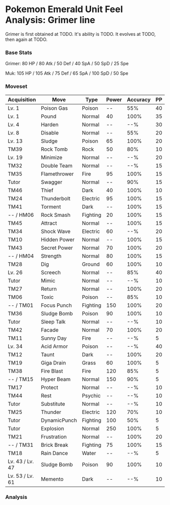 # Pokemon Emerald Unit Feel Analysis: Grimer line

Grimer is first obtained at TODO. It's ability is TODO. It evolves at TODO, then again at TODO.

### Base Stats

Grimer: 80 HP / 80 Atk / 50 Def / 40 SpA / 50 SpD / 25 Spe

Muk: 105 HP / 105 Atk / 75 Def / 65 SpA / 100 SpD / 50 Spe

### Moveset

|Acquisition    |Move        |Type    |Power|Accuracy|PP |
|---            |---         |---     |---  |---     |---|
|Lv. 1          |Poison Gas  |Poison  |--   |55%     |40 |
|Lv. 1          |Pound       |Normal  |40   |100%    |35 |
|Lv. 4          |Harden      |Normal  |--   |--%     |30 |
|Lv. 8          |Disable     |Normal  |--   |55%     |20 |
|Lv. 13         |Sludge      |Poison  |65   |100%    |20 |
|TM39           |Rock Tomb   |Rock    |50   |80%     |10 |
|Lv. 19         |Minimize    |Normal  |--   |--%     |20 |
|TM32           |Double Team |Normal  |--   |--%     |15 |
|TM35           |Flamethrower|Fire    |95   |100%    |15 |
|Tutor          |Swagger     |Normal  |--   |90%     |15 |
|TM46           |Thief       |Dark    |40   |100%    |10 |
|TM24           |Thunderbolt |Electric|95   |100%    |15 |
|TM41           |Torment     |Dark    |--   |100%    |15 |
|-- / HM06      |Rock Smash  |Fighting|20   |100%    |15 |
|TM45           |Attract     |Normal  |--   |100%    |15 |
|TM34           |Shock Wave  |Electric|60   |--%     |20 |
|TM10           |Hidden Power|Normal  |--   |100%    |15 |
|TM43           |Secret Power|Normal  |70   |100%    |20 |
|-- / HM04      |Strength    |Normal  |80   |100%    |15 |
|TM28           |Dig         |Ground  |60   |100%    |10 |
|Lv. 26         |Screech     |Normal  |--   |85%     |40 |
|Tutor          |Mimic       |Normal  |--   |--%     |10 |
|TM27           |Return      |Normal  |--   |100%    |20 |
|TM06           |Toxic       |Poison  |--   |85%     |10 |
|-- / TM01      |Focus Punch |Fighting|150  |100%    |20 |
|TM36           |Sludge Bomb |Poison  |90   |100%    |10 |
|Tutor          |Sleep Talk  |Normal  |--   |--%     |10 |
|TM42           |Facade      |Normal  |70   |100%    |20 |
|TM11           |Sunny Day   |Fire    |--   |--%     |5  |
|Lv. 34         |Acid Armor  |Poison  |--   |--%     |40 |
|TM12           |Taunt       |Dark    |--   |100%    |20 |
|TM19           |Giga Drain  |Grass   |60   |100%    |5  |
|TM38           |Fire Blast  |Fire    |120  |85%     |5  |
|-- / TM15      |Hyper Beam  |Normal  |150  |90%     |5  |
|TM17           |Protect     |Normal  |--   |--%     |10 |
|TM44           |Rest        |Psychic |--   |--%     |10 |
|Tutor          |Substitute  |Normal  |--   |--%     |10 |
|TM25           |Thunder     |Electric|120  |70%     |10 |
|Tutor          |DynamicPunch|Fighting|100  |50%     |5  |
|Tutor          |Explosion   |Normal  |250  |100%    |5  |
|TM21           |Frustration |Normal  |--   |100%    |20 |
|-- / TM31      |Brick Break |Fighting|75   |100%    |15 |
|TM18           |Rain Dance  |Water   |--   |--%     |5  |
|Lv. 43 / Lv. 47|Sludge Bomb |Poison  |90   |100%    |10 |
|Lv. 53 / Lv. 61|Memento     |Dark    |--   |--%     |10 |

### Analysis